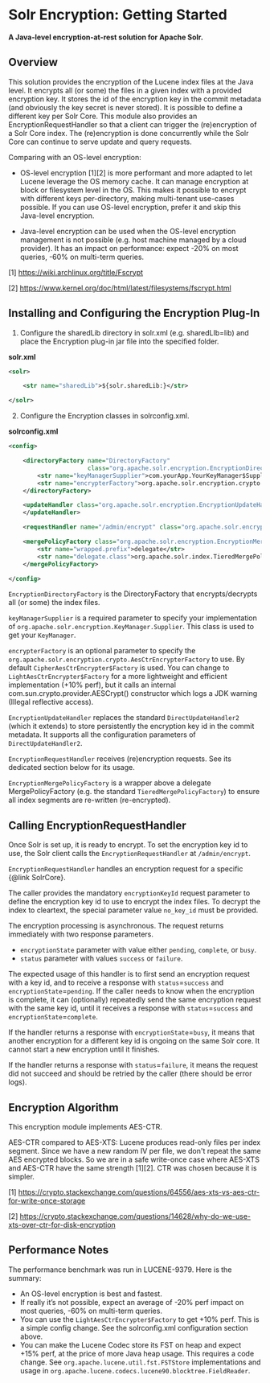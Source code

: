 # Solr Encryption: Getting Started

**A Java-level encryption-at-rest solution for Apache Solr.**

## Overview

This solution provides the encryption of the Lucene index files at the Java level.
It encrypts all (or some) the files in a given index with a provided encryption key.
It stores the id of the encryption key in the commit metadata (and obviously the
key secret is never stored). It is possible to define a different key per Solr Core.
This module also provides an EncryptionRequestHandler so that a client can trigger
the (re)encryption of a Solr Core index. The (re)encryption is done concurrently
while the Solr Core can continue to serve update and query requests.

Comparing with an OS-level encryption:

- OS-level encryption [1][2] is more performant and more adapted to let Lucene
leverage the OS memory cache. It can manage encryption at block or filesystem
level in the OS. This makes it possible to encrypt with different keys per-directory,
making multi-tenant use-cases possible.
If you can use OS-level encryption, prefer it and skip this Java-level encryption.

- Java-level encryption can be used when the OS-level encryption management is
not possible (e.g. host machine managed by a cloud provider). It has an impact
on performance: expect -20% on most queries, -60% on multi-term queries.

[1] https://wiki.archlinux.org/title/Fscrypt

[2] https://www.kernel.org/doc/html/latest/filesystems/fscrypt.html

## Installing and Configuring the Encryption Plug-In

1. Configure the sharedLib directory in solr.xml (e.g. sharedLIb=lib) and place
the Encryption plug-in jar file into the specified folder.

**solr.xml**

```xml
<solr>

    <str name="sharedLib">${solr.sharedLib:}</str>

</solr>
```

2. Configure the Encryption classes in solrconfig.xml.

**solrconfig.xml**

```xml
<config>

    <directoryFactory name="DirectoryFactory"
                      class="org.apache.solr.encryption.EncryptionDirectoryFactory">
        <str name="keyManagerSupplier">com.yourApp.YourKeyManager$Supplier</str>
        <str name="encrypterFactory">org.apache.solr.encryption.crypto.CipherAesCtrEncrypter$Factory</str>
    </directoryFactory>

    <updateHandler class="org.apache.solr.encryption.EncryptionUpdateHandler">
    </updateHandler>

    <requestHandler name="/admin/encrypt" class="org.apache.solr.encryption.EncryptionRequestHandler"/>

    <mergePolicyFactory class="org.apache.solr.encryption.EncryptionMergePolicyFactory">
        <str name="wrapped.prefix">delegate</str>
        <str name="delegate.class">org.apache.solr.index.TieredMergePolicyFactory</str>
    </mergePolicyFactory>

</config>
```

`EncryptionDirectoryFactory` is the DirectoryFactory that encrypts/decrypts all (or some) the index files.

`keyManagerSupplier` is a required parameter to specify your implementation of
`org.apache.solr.encryption.KeyManager.Supplier`. This class is used to get your `KeyManager`.

`encrypterFactory` is an optional parameter to specify the `org.apache.solr.encryption.crypto.AesCtrEncrypterFactory`
to use. By default `CipherAesCtrEncrypter$Factory` is used. You can change to `LightAesCtrEncrypter$Factory` for a
more lightweight and efficient implementation (+10% perf), but it calls an internal com.sun.crypto.provider.AESCrypt()
constructor which logs a JDK warning (Illegal reflective access).

`EncryptionUpdateHandler` replaces the standard `DirectUpdateHandler2` (which it extends) to store persistently the
encryption key id in the commit metadata. It supports all the configuration parameters of `DirectUpdateHandler2`.

`EncryptionRequestHandler` receives (re)encryption requests. See its dedicated section below for its usage.

`EncryptionMergePolicyFactory` is a wrapper above a delegate MergePolicyFactory (e.g. the standard
`TieredMergePolicyFactory`) to ensure all index segments are re-written (re-encrypted).

## Calling EncryptionRequestHandler

Once Solr is set up, it is ready to encrypt. To set the encryption key id to use, the Solr client
calls the `EncryptionRequestHandler` at `/admin/encrypt`.

`EncryptionRequestHandler` handles an encryption request for a specific {@link SolrCore}.

The caller provides the mandatory `encryptionKeyId` request parameter to define the encryption
key id to use to encrypt the index files. To decrypt the index to cleartext, the special parameter
value `no_key_id` must be provided.

The encryption processing is asynchronous. The request returns immediately with two response parameters.
- `encryptionState` parameter with value either `pending`, `complete`, or `busy`.
- `status` parameter with values `success` or `failure`.

The expected usage of this handler is to first send an encryption request with a key id, and to receive
a response with `status`=`success` and `encryptionState`=`pending`. If the caller needs to know when the
encryption is complete, it can (optionally) repeatedly send the same encryption request with the same key id,
until it receives a response with `status`=`success` and `encryptionState`=`complete`.

If the handler returns a response with `encryptionState`=`busy`, it means that another encryption for a
different key id is ongoing on the same Solr core. It cannot start a new encryption until it finishes.

If the handler returns a response with `status`=`failure`, it means the request did not succeed and should be
retried by the caller (there should be error logs).

## Encryption Algorithm

This encryption module implements AES-CTR.

AES-CTR compared to AES-XTS:
Lucene produces read-only files per index segment. Since we have a new random IV per file, we don't repeat
the same AES encrypted blocks. So we are in a safe write-once case where AES-XTS and AES-CTR have the same
strength [1][2]. CTR was chosen because it is simpler.

[1] https://crypto.stackexchange.com/questions/64556/aes-xts-vs-aes-ctr-for-write-once-storage

[2] https://crypto.stackexchange.com/questions/14628/why-do-we-use-xts-over-ctr-for-disk-encryption

## Performance Notes

The performance benchmark was run in LUCENE-9379. Here is the summary:

- An OS-level encryption is best and fastest.
- If really it’s not possible, expect an average of -20% perf impact on most queries, -60% on multi-term queries.
- You can use the `LightAesCtrEncrypter$Factory` to get +10% perf. This is a simple config change. See the
solrconfig.xml configuration section above.
- You can make the Lucene Codec store its FST on heap and expect +15% perf, at the price of more Java heap usage.
This requires a code change. See `org.apache.lucene.util.fst.FSTStore` implementations and usage in
`org.apache.lucene.codecs.lucene90.blocktree.FieldReader`.
